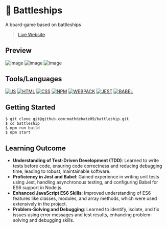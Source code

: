 # 🚢 Battleships
A board-game based on battleships

> [Live Website](https://mathdebate09.github.io/battleship/)

## Preview
![image](https://github.com/mathdebate09/battleship/assets/140599484/42d6f49a-a564-49b4-958b-d2d31781df2c)
![image](https://github.com/mathdebate09/battleship/assets/140599484/9582e40d-d8e2-490e-813f-93b365f16141)
![image](https://github.com/mathdebate09/battleship/assets/140599484/5ee06582-19b0-4889-a0bf-1dfd9c677ff3)




## Tools/Languages

[![JS](https://img.shields.io/badge/-JAVASCRIPT-000?style=for-the-badge&logo=javascript&logoColor=F0DB4F)](#) [![HTML](https://img.shields.io/badge/-HTML-000?style=for-the-badge&logo=html5)](#) [![CSS](https://img.shields.io/badge/-CSS-000?style=for-the-badge&logo=css3&logoColor=1572B6)](#)
[![NPM](https://img.shields.io/badge/-npm-000?style=for-the-badge&logo=npm)](#) [![WEBPACK](https://img.shields.io/badge/-WEBPACK-000?style=for-the-badge&logo=WEBPACK)](#) [![JEST](https://img.shields.io/badge/-jest-000?style=for-the-badge&logo=jest)](#) [![BABEL](https://img.shields.io/badge/-babel-000?style=for-the-badge&logo=BABEL)](#) 

## Getting Started

```
$ git clone git@github.com:mathdebate09/battleship.git
$ cd battleship
$ npm run build
$ npm start
```

## Learning Outcome
- **Understanding of Test-Driven Development (TDD)**: Learned to write tests before code, ensuring code correctness and reducing debugging time, leading to robust, maintainable software.
- **Proficiency in Jest and Babel**: Gained experience in writing unit tests using Jest, handling asynchronous testing, and configuring Babel for ES6 support in Node.js.
- **Enhanced JavaScript ES6 Skills**: Improved understanding of ES6 features like classes, modules, and array methods, which were used extensively in the project.
- **Problem-Solving and Debugging**: Learned to identify, isolate, and fix issues using error messages and test results, enhancing problem-solving and debugging skills.
